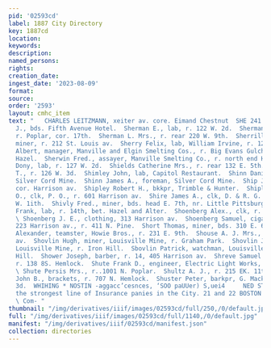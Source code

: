 ```yaml
---
pid: '02593cd'
label: 1887 City Directory
key: 1887cd
location: 
keywords: 
description: 
named_persons: 
rights: 
creation_date: 
ingest_date: '2023-08-09'
format: 
source: 
order: '2593'
layout: cmhc_item
text: "   CHARLES LEITZMANN, xeiter av. core. Eimand Chestnut  SHE 241 SHU  Sherlock
  J., bds. Fifth Avenue Hotel.  Sherman E., lab, r. 122 W. 2d.  Sherman John E., dairyman,
  r. Poplar, cor. 17th.  Sherman L. Mrs., r. rear 220 W. 9th.  Sherrill Charles H.,
  miner, r. 212 St. Louis av.  Sherry Felix, lab, William Irvine, r. 129 E. 4th.  Sherwin
  Albert, manager, Manville and Elgin Smelting Cos., r. Big Evans Gulch, north end
  Hazel.  Sherwin Fred., assayer, Manville Smelting Co., r. north end Hazel.  Shesta
  Dony, lab, r. 127 W. 2d.  Shields Catherine Mrs., r. rear 132 E. 5th.  Shields Charles
  T., r. 126 W. 3d.  Shimley John, lab, Capitol Restaurant.  Shinn Daniel B., miner,
  Silver Cord Mine.  Shinn James A., foreman, Silver Cord Mine.  Ship J. Nye, r. 14th,
  cor. Harrison av.  Shipley Robert H., bkkpr, Trimble & Hunter.  Shiplor William
  O., clk, P. O., r. 601 Harrison av.  Shire James A., clk, D. & R. G. R. R., r. 110
  W. 1ith.  Shivly Fred., miner, bds. head E. 7th, nr. Little Pittsburg Mine.  Shlanski
  Frank, lab, r. 14th, bet. Hazel and Alter.  Shoenberg Alex., clk, r. 411 N. Pine.
  \ Shoenberg J. E., clothing, 313 Harrison av.  Shoenberg Samuel, cigars and confectionery,
  223 Harrison av., r. 411 N. Pine.  Short Thomas, miner, bds. 310 E. 6th.  Shortly
  Alexander, teamster, Howie Bros., r. 231 E. 9th.  Shouse A. J. Mrs., r. 1207 Harrison
  av.  Shovlin Hugh, miner, Louisville Mine, r. Graham Park.  Shovlin James, miner,
  Louisville Mine, r. Iron Hill.  Sbovlin Patrick, watchman, Louisville Mine, r. Iron
  Hill.  Shower Joseph, barber, r. 14, 405 Harrison av.  Shreve Samuel H., miner,
  r. 138 8S. Hemlock.  Shute Frank D., engineer, Electric Light Works, r. 218 E. 10th.
  \ Shute Persis Mrs., r..1001 N. Poplar.  Shultz A. J., r. 215 EK. 11th.  Shultz
  John B., brackets, r. 707 N. Hemlock.  Shuster Peter, barkpr, G. Mack, r. 144 E.
  3d.  WHIHING * NOSTIN -aggacc’cesnces, ‘SOO paUUer) S,uei4     NED STEEL Represents
  the strongest line of Insurance panies in the City. 21 and 22 BOSTON BLOCK. . 15
  \ Com- "
thumbnail: "/img/derivatives/iiif/images/02593cd/full/250,/0/default.jpg"
full: "/img/derivatives/iiif/images/02593cd/full/1140,/0/default.jpg"
manifest: "/img/derivatives/iiif/02593cd/manifest.json"
collection: directories
---
```

